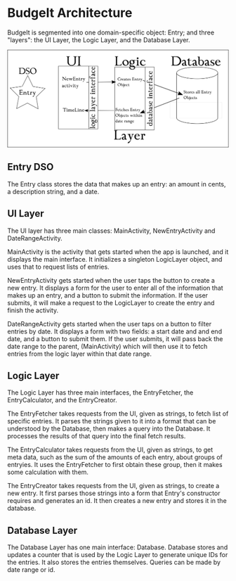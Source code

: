 # BudgeIt Architecture
BudgeIt is segmented into one domain-specific object: Entry; and three
"layers": the UI Layer, the Logic Layer, and the Database Layer.

![BudgeIt architecture diagram](budgeit_architecture.png)

## Entry DSO
The Entry class stores the data that makes up an entry: an amount in
cents, a description string, and a date.

## UI Layer
The UI layer has three main classes: MainActivity, NewEntryActivity and
DateRangeActivity.

MainActivity is the activity that gets started when the app is launched,
and it displays the main interface. It initializes a singleton LogicLayer
object, and uses that to request lists of entries.

NewEntryActivity gets started when the user taps the button to create a
new entry. It displays a form for the user to enter all of the information
that makes up an entry, and a button to submit the information. If the
user submits, it will make a request to the LogicLayer to create the entry
and finish the activity.

DateRangeActivity gets started when the user taps on a button to filter
entries by date. It displays a form with two fields: a start date and and
end date, and a button to submit them. If the user submits, it will pass
back the date range to the parent, (MainActivity) which will then use it to
fetch entries from the logic layer within that date range.

## Logic Layer
The Logic Layer has three main interfaces, the EntryFetcher, the
EntryCalculator, and the EntryCreator.

The EntryFetcher takes requests from the UI, given as strings, to fetch
list of specific entries. It parses the strings given to it into a
format that can be understood by the Database, then makes a query into
the Database. It processes the results of that query into the final
fetch results.

The EntryCalculator takes requests from the UI, given as strings, to get
meta data, such as the sum of the amounts of each entry, about groups of
entryies. It uses the EntryFetcher to first obtain these group, then it
makes some calculation with them.

The EntryCreator takes requests from the UI, given as strings, to create
a new entry. It first parses those strings into a form that Entry's
constructor requires and generates an id. It then creates a new entry
and stores it in the database.

## Database Layer
The Database Layer has one main interface: Database. Database stores and
updates a counter that is used by the Logic Layer to generate unique IDs
for the entries. It also stores the entries themselves. Queries can be
made by date range or id.
